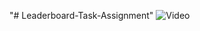 "# Leaderboard-Task-Assignment" 
![Video](https://github.com/user-attachments/assets/ebee3dd0-8074-4943-9f90-01e4f18a4220)
